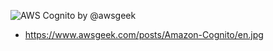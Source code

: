 ![AWS Cognito by @awsgeek](https://www.awsgeek.com/posts/Amazon-Cognito/en.jpg)

- https://www.awsgeek.com/posts/Amazon-Cognito/en.jpg
